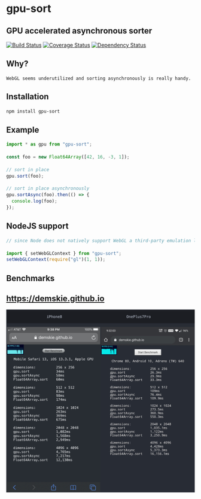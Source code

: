 # gpu-sort

## GPU accelerated asynchronous sorter

[![Build Status](https://travis-ci.org/demskie/gpu-sort.svg?branch=master)](https://travis-ci.org/demskie/gpu-sort) [![Coverage Status](https://coveralls.io/repos/github/demskie/gpu-sort/badge.svg?branch=master)](https://coveralls.io/github/demskie/gpu-sort?branch=master)
[![Dependency Status](https://david-dm.org/demskie/gpu-sort/status.svg)](https://david-dm.org/demskie/gpu-sort#info=dependencies&view=table)

## Why?

```
WebGL seems underutilized and sorting asynchronously is really handy.
```

## Installation

```bash
npm install gpu-sort
```

## Example

```js
import * as gpu from "gpu-sort";

const foo = new Float64Array([42, 16, -3, 1]);

// sort in place
gpu.sort(foo);

// sort in place asynchronously
gpu.sortAsync(foo).then(() => {
  console.log(foo);
});
```

## NodeJS support

```js
// since Node does not natively support WebGL a third-party emulation library must be manually specified

import { setWebGLContext } from "gpu-sort";
setWebGLContext(require("gl")(1, 1));
```

## Benchmarks

## https://demskie.github.io

<img src="example.png" />
